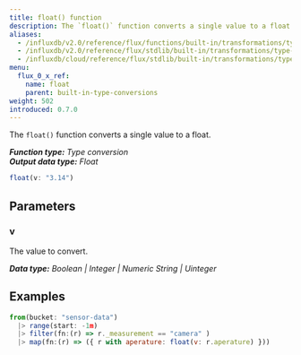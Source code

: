 ```yaml
---
title: float() function
description: The `float()` function converts a single value to a float.
aliases:
  - /influxdb/v2.0/reference/flux/functions/built-in/transformations/type-conversions/float/
  - /influxdb/v2.0/reference/flux/stdlib/built-in/transformations/type-conversions/float/
  - /influxdb/cloud/reference/flux/stdlib/built-in/transformations/type-conversions/float/
menu:
  flux_0_x_ref:
    name: float
    parent: built-in-type-conversions
weight: 502
introduced: 0.7.0
---
```


The `float()` function converts a single value to a float.

_**Function type:** Type conversion_  
_**Output data type:** Float_

```js
float(v: "3.14")
```

## Parameters

### v
The value to convert.

_**Data type:** Boolean | Integer | Numeric String | Uinteger_

## Examples
```js
from(bucket: "sensor-data")
  |> range(start: -1m)
  |> filter(fn:(r) => r._measurement == "camera" )
  |> map(fn:(r) => ({ r with aperature: float(v: r.aperature) }))
```
